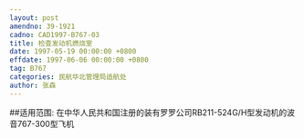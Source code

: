 ```yaml
---
layout: post
amendno: 39-1921
cadno: CAD1997-B767-03
title: 检查发动机燃烧室
date: 1997-05-19 00:00:00 +0800
effdate: 1997-06-06 00:00:00 +0800
tag: B767
categories: 民航华北管理局适航处
author: 张森
---
```


##适用范围:
在中华人民共和国注册的装有罗罗公司RB211-524G/H型发动机的波音767-300型飞机

